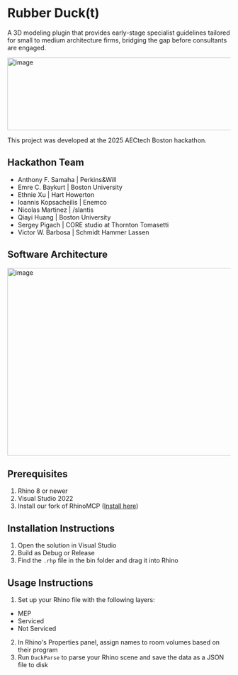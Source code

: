 # Rubber Duck(t)

A 3D modeling plugin that provides early-stage specialist guidelines tailored for small to medium architecture firms, bridging the gap before consultants are engaged.

<img width="852" height="164" alt="image" src="https://github.com/user-attachments/assets/799f6c0c-2c67-4726-83df-25dec66f0eb4" />

This project was developed at the 2025 AECtech Boston hackathon.

## Hackathon Team

- Anthony F. Samaha | Perkins&Will
- Emre C. Baykurt | Boston University
- Ethnie Xu | Hart Howerton
- Ioannis Kopsacheilis | Enemco
- Nicolas Martinez | /slantis
- Qiayi Huang | Boston University
- Sergey Pigach | CORE studio at Thornton Tomasetti
- Victor W. Barbosa | Schmidt Hammer Lassen

## Software Architecture

<img width="854" height="424" alt="image" src="https://github.com/user-attachments/assets/f073e8de-bed3-4451-87d9-0849b3e8b951" />

## Prerequisites

1. Rhino 8 or newer
2. Visual Studio 2022
3. Install our fork of RhinoMCP ([Install here](https://github.com/vwnd/rhinomcp))

## Installation Instructions

1. Open the solution in Visual Studio
2. Build as Debug or Release
3. Find the `.rhp` file in the bin folder and drag it into Rhino

## Usage Instructions

1. Set up your Rhino file with the following layers:

- MEP
- Serviced
- Not Serviced

2. In Rhino's Properties panel, assign names to room volumes based on their program
3. Run `DuckParse` to parse your Rhino scene and save the data as a JSON file to disk
